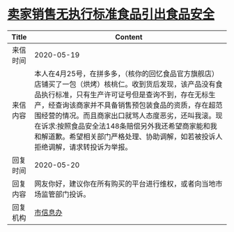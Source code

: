 # [卖家销售无执行标准食品引出食品安全](http://www.shangluo.gov.cn/zmhd/ldxxxx.jsp?urltype=leadermail.LeaderMailContentUrl&wbtreeid=1112&leadermailid=5870)

| Title |                                                                                                   Content                                                                                                    |
|:-----:|--------------------------------------------------------------------------------------------------------------------------------------------------------------------------------------------------------------|
| 来信时间  | 2020-05-19                                                                                                                                                                                                   |
| 来信内容  | 本人在4月25号，在拼多多，（核你的回忆食品官方旗舰店）店铺买了一包（烘烤）核桃仁。收到货后发现，该产品没有食品执行标准，只有生产许可证号但是查询不到，存在无标生产，经查询该商家并不具备销售预包装食品的资质，存在超范围经营的情况。而且商家出口就骂人态度恶劣，还叫我滚。现在诉求:按照食品安全法148条赔偿另外我还希望商家能和我和解道歉。希望相关部门严格处理、协助调解，如若被投诉人拒绝调解，请求转投诉为举报。 |
| 回复时间  | 2020-05-20                                                                                                                                                                                                   |
| 回复内容  | 网友你好，建议你在所有购买的平台进行维权，或者向当地市场监管部门投诉。                                                                                                                                                                          |
| 回复机构  | [市信息办](../../category/agencies/市信息办.md)                                                                                                                                                                      |